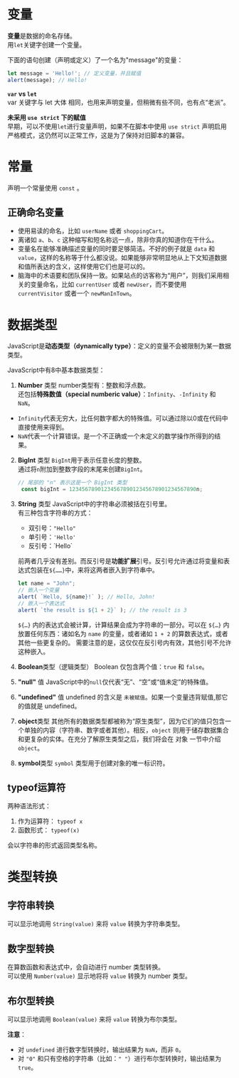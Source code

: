 # 变量

**变量**是数据的命名存储。  
用`let`关键字创建一个变量。  

下面的语句创建（声明或定义）了一个名为"message"的变量：  
```javascript
let message = 'Hello!'; // 定义变量，并且赋值
alert(message); // Hello!
```
**`var` vs `let`**  
var 关键字与 let 大体 相同，也用来声明变量，但稍微有些不同，也有点“老派”。

**未采用 `use strict` 下的赋值**  
早期，可以不使用`let`进行变量声明，如果不在脚本中使用 `use strict` 声明启用严格模式，这仍然可以正常工作，这是为了保持对旧脚本的兼容。

# 常量
声明一个常量使用 `const` 。  

正确命名变量
---
- 使用易读的命名，比如 `userName` 或者 `shoppingCart`。
- 离诸如 `a`、`b`、`c` 这种缩写和短名称远一点，除非你真的知道你在干什么。
- 变量名在能够准确描述变量的同时要足够简洁。不好的例子就是 `data` 和 `value`，这样的名称等于什么都没说。如果能够非常明显地从上下文知道数据和值所表达的含义，这样使用它们也是可以的。
- 脑海中的术语要和团队保持一致。如果站点的访客称为“用户”，则我们采用相关的变量命名，比如 `currentUser` 或者 `newUser`，而不要使用 `currentVisitor` 或者一个 `newManInTown`。

# 数据类型

JavaScript是**动态类型（dynamically type）**：定义的变量不会被限制为某一数据类型。  

JavaScript中有8中基本数据类型：

1. **Number** 类型
    number类型有：整数和浮点数。  
    还包括**特殊数值（special numberic value）**：`Infinity`、`-Infinity` 和 `NaN`。
- `Infinity`代表无穷大，比任何数字都大的特殊值。可以通过除以0或在代码中直接使用来得到。
 - `NaN`代表一个计算错误。是一个不正确或一个未定义的数学操作所得到的结果。

2. **BigInt** 类型
   `BigInt`用于表示任意长度的整数。  
   通过将`n`附加到整数字段的末尾来创建`BigInt`。
   ```javascript
   // 尾部的 "n" 表示这是一个 BigInt 类型
    const bigInt = 1234567890123456789012345678901234567890n;
    ```

3. **String** 类型
   JavaScript中的字符串必须被括在引号里。  
   有三种包含字符串的方式：
   - 双引号：`"Hello"`
   - 单引号：`'Hello'`
   - 反引号：\`Hello\`  
  
    前两者几乎没有差别。而反引号是**功能扩展**引号。反引号允许通过将变量和表达式包装在`${……}`中，来将这两者嵌入到字符串中。
    ```javascript
    let name = "John";
    // 嵌入一个变量
    alert( `Hello, ${name}!` ); // Hello, John!
    // 嵌入一个表达式
    alert( `the result is ${1 + 2}` ); // the result is 3
    ```
    `${…}` 内的表达式会被计算，计算结果会成为字符串的一部分。可以在 `${…}` 内放置任何东西：诸如名为 `name` 的变量，或者诸如 `1 + 2` 的算数表达式，或者其他一些更复杂的。
    需要注意的是，这仅仅在反引号内有效，其他引号不允许这种嵌入。

4. **Boolean**类型（逻辑类型）
   Boolean 仅包含两个值：`true` 和 `false`。

5. **"null"** 值
   JavaScript中的`null`仅代表“无”、“空”或“值未定”的特殊值。

6. **"undefined"** 值
   undefined 的含义是 `未被赋值`。如果一个变量违背赋值,那它的值就是 undefined。

7. **object**类型
   其他所有的数据类型都被称为“原生类型”，因为它们的值只包含一个单独的内容（字符串、数字或者其他）。相反，`object` 则用于储存数据集合和更复杂的实体。在充分了解原生类型之后，我们将会在 对象 一节中介绍 `object`。

8. **symbol**类型
   `symbol` 类型用于创建对象的唯一标识符。

**typeof**运算符
---
两种语法形式：
1. 作为运算符： `typeof x`
2. 函数形式：   `typeof(x)`

会以字符串的形式返回类型名称。

# 类型转换

字符串转换
---
可以显示地调用 `String(value)` 来将 `value` 转换为字符串类型。

数字型转换
---
在算数函数和表达式中，会自动进行 number 类型转换。  
可以使用 `Number(value)` 显示地将将 `value` 转换为 number 类型。

布尔型转换
---
可以显示地调用 `Boolean(value)` 来将 `value` 转换为布尔类型。

**注意**：  
- 对 `undefined` 进行数字型转换时，输出结果为 `NaN`，而非 `0`。
- 对 `"0"` 和只有空格的字符串（比如：`" "`）进行布尔型转换时，输出结果为 `true`。